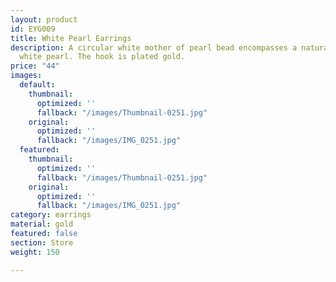 ```yaml
---
layout: product
id: EYG009
title: White Pearl Earrings
description: A circular white mother of pearl bead encompasses a naturally formed
  white pearl. The hook is plated gold.
price: "44"
images:
  default:
    thumbnail:
      optimized: ''
      fallback: "/images/Thumbnail-0251.jpg"
    original:
      optimized: ''
      fallback: "/images/IMG_0251.jpg"
  featured:
    thumbnail:
      optimized: ''
      fallback: "/images/Thumbnail-0251.jpg"
    original:
      optimized: ''
      fallback: "/images/IMG_0251.jpg"
category: earrings
material: gold
featured: false
section: Store
weight: 150

---
```

